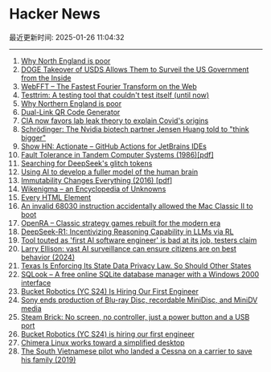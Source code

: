 # Hacker News

最近更新时间: 2025-01-26 11:04:32

--- 
1. [Why North England is poor](https://tomforth.co.uk/whynorthenglandispoor/) 
2. [DOGE Takeover of USDS Allows Them to Surveil the US Government from the Inside](https://www.wired.com/story/doge-elon-musk/) 
3. [WebFFT – The Fastest Fourier Transform on the Web](https://github.com/IQEngine/WebFFT) 
4. [Testtrim: A testing tool that couldn't test itself (until now)](https://mathieu.fenniak.net/testtrim-2025-01-nested-syscall-tracing/) 
5. [Why Northern England is poor](https://tomforth.co.uk/whynorthenglandispoor/) 
6. [Dual-Link QR Code Generator](https://dualqrcode.com/) 
7. [CIA now favors lab leak theory to explain Covid's origins](https://www.nytimes.com/2025/01/25/us/politics/cia-covid-lab-leak.html) 
8. [Schrödinger: The Nvidia biotech partner Jensen Huang told to "think bigger"](https://hntrbrk.com/schrodinger/) 
9. [Show HN: Actionate – GitHub Actions for JetBrains IDEs](https://github.com/revenate/actionate) 
10. [Fault Tolerance in Tandem Computer Systems (1986)[pdf]](https://jimgray.azurewebsites.net/papers/TandemTR86.2_FaultToleranceInTandemComputerSystems.pdf) 
11. [Searching for DeepSeek's glitch tokens](https://outsidetext.substack.com/p/anomalous-tokens-in-deepseek-v3-and) 
12. [Using AI to develop a fuller model of the human brain](https://magazine.ucsf.edu/building-a-silicon-brain) 
13. [Immutability Changes Everything (2016) [pdf]](https://www.cidrdb.org/cidr2015/Papers/CIDR15_Paper16.pdf) 
14. [Wikenigma – an Encyclopedia of Unknowns](https://wikenigma.org.uk/start) 
15. [Every HTML Element](https://iamwillwang.com/dollar/every-html-element/) 
16. [An invalid 68030 instruction accidentally allowed the Mac Classic II to boot](https://www.downtowndougbrown.com/2025/01/the-invalid-68030-instruction-that-accidentally-allowed-the-mac-classic-ii-to-successfully-boot-up/) 
17. [OpenRA – Classic strategy games rebuilt for the modern era](https://www.openra.net/) 
18. [DeepSeek-R1: Incentivizing Reasoning Capability in LLMs via RL](https://arxiv.org/abs/2501.12948) 
19. [Tool touted as 'first AI software engineer' is bad at its job, testers claim](https://www.theregister.com/2025/01/23/ai_developer_devin_poor_reviews/) 
20. [Larry Ellison: vast AI surveillance can ensure citizens are on best behavior (2024)](https://www.businessinsider.com/larry-ellison-ai-surveillance-keep-citizens-on-their-best-behavior-2024-9) 
21. [Texas Is Enforcing Its State Data Privacy Law. So Should Other States](https://www.eff.org/deeplinks/2025/01/texas-enforcing-its-state-data-privacy-law-so-should-other-states) 
22. [SQLook – A free online SQLite database manager with a Windows 2000 interface](https://sqlook.com) 
23. [Bucket Robotics (YC S24) Is Hiring Our First Engineer](https://news.ycombinator.com/item?id=42825423) 
24. [Sony ends production of Blu-ray Disc, recordable MiniDisc, and MiniDV media](https://www.sony.jp/rec-media/info2/20250123.html) 
25. [Steam Brick: No screen, no controller, just a power button and a USB port](https://crastinator-pro.github.io/steam-brick/) 
26. [Bucket Robotics (YC S24) is hiring our first engineer](https://news.ycombinator.com/item?id=42825423) 
27. [Chimera Linux works toward a simplified desktop](https://lwn.net/Articles/1004324/) 
28. [The South Vietnamese pilot who landed a Cessna on a carrier to save his family (2019)](https://www.historynet.com/maj-buang-lys-daring-feat-to-save-his-family/) 
